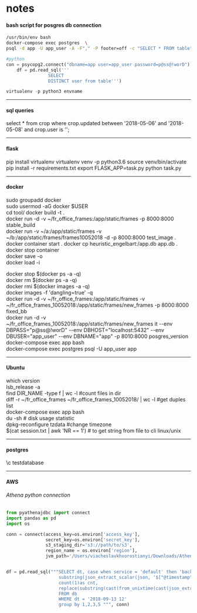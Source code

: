 # notes

#### bash script for posgres db connection
```bash
/usr/bin/env bash
docker-compose exec postgres  \
psql -d app -U app_user -A -F"," -P footer=off -c "SELECT * FROM table"
```
```python
#python
con = psycopg2.connect("dbname=app user=app_user password=p@ss@!worD")
    df = pd.read_sql('''
                SELECT 
                DISTINCT user from table''')
```
```python
virtualenv -p python3 envname
```
_________
#### sql queries
select * from crop where crop.updated between '2018-05-06' and '2018-05-08' and crop.user is '';
_____
#### flask
pip install virtualenv
virtualenv venv -p python3.6
source venv/bin/activate 
pip install -r requirements.txt
export FLASK_APP=task.py
python task.py
________
#### docker
sudo groupadd docker  
sudo usermod -aG docker $USER  
cd tool/ docker build -t <short docker image name> .  
docker run -d -v ~/fr_office_frames:/app/static/frames -p 8000:8000 stable_build  
docker run -v ~/a:/app/static/frames -v ~/b:/app/static/frames/frames10052018 -d -p 8000:8000  test_image . 
docker container start <existing container name> . 
docker cp heuristic_engelbart:/app.db app.db . 
docker stop container  
docker save -o <path for generated tar file> <image name>  
docker load -i <path to image tar file>  

docker stop $(docker ps -a -q) \
docker rm $(docker ps -a -q)  
docker rmi $(docker images -a -q)  
docker images -f 'dangling=true' -q  
docker run -d -v ~/fr_office_frames:/app/static/frames -v ~/fr_office_frames_10052018:/app/static/frames/new_frames -p 8000:8000 fixed_bb  
docker run -d -v ~/fr_office_frames_10052018:/app/static/frames/new_frames it --env DBPASS="p@ss@!worD" --env   DBHOST="localhost:5432" --env DBUSER="app_user" --env DBNAME="app" -p 8010:8000 posgres_version  
docker-compose  exec app bash   
docker-compose exec postgres  psql -U app_user app   
___
#### Ubuntu
which version  
lsb_release -a  
find DIR_NAME -type f | wc -l #count files in dir  
diff -r ~/fr_office_frames ~/fr_office_frames_10052018/ | wc -l #get duples list  
docker-compose  exec app bash  
du -sh # disk usage statistic  
dpkg-reconfigure tzdata  #change timezone  
$(cat session.txt | awk 'NR == 1') # to get string from file to cli linux/unix
___
#### postgres
 \c testdatabase
___
#### AWS
###### Athena python connection
```python
from pyathenajdbc import connect
import pandas as pd
import os

conn = connect(access_key=os.environ['access_key'],
               secret_key=os.environ['secret_key'],
               s3_staging_dir='s3://path/to/s3',  
               region_name = os.environ['region'],  
               jvm_path='/Users/viacheslavkhvorostianyi/Downloads/AthenaJDBC42_2.0.5.jar') 


df = pd.read_sql("""SELECT dt, case when service = 'default' then 'backend_default' else service end,  
                    substring(json_extract_scalar(json, '$["@timestamp"]'), 1,16) as ts,  
                    count(1)as cnt,    
                    replace(substring(cast(from_unixtime(cast(json_extract_scalar(json, '$["some_key"]') as bigint)) as varchar),1,16),'    ','T') as consumed_at . 
                    FROM db  
                    WHERE dt = '2018-09-13 12'  
                    group by 1,2,3,5 """, conn)  
```
